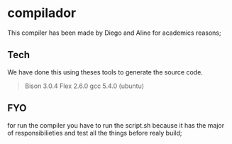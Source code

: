 # compilador

This compiler has been made by Diego and Aline for academics reasons;

## Tech
We have done this using theses tools  to generate the source code.
> Bison 3.0.4
> Flex 2.6.0
> gcc 5.4.0 (ubuntu)

## FYO
for run the compiler you have to run the script.sh because  it has the major of responsibilieties and 
test all the things before realy build;

